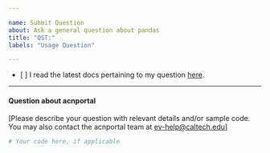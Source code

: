 ```yaml
---

name: Submit Question
about: Ask a general question about pandas
title: "QST:"
labels: "Usage Question"

---
```


-   \[ ] I read the latest docs pertaining to my question [here](<https://acnportal.readthedocs.io/en/latest/>).

---

#### Question about acnportal
\[Please describe your question with relevant details and/or sample code. You may
also contact the acnportal team at <ev-help@caltech.edu>]

```python
# Your code here, if applicable

```
